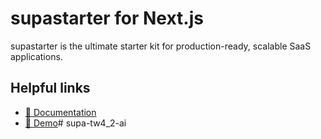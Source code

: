 # supastarter for Next.js

supastarter is the ultimate starter kit for production-ready, scalable SaaS applications.

## Helpful links

- [📘 Documentation](https://supastarter.dev/docs/nextjs)
- [🚀 Demo](https://demo.supastarter.dev)# supa-tw4_2-ai
